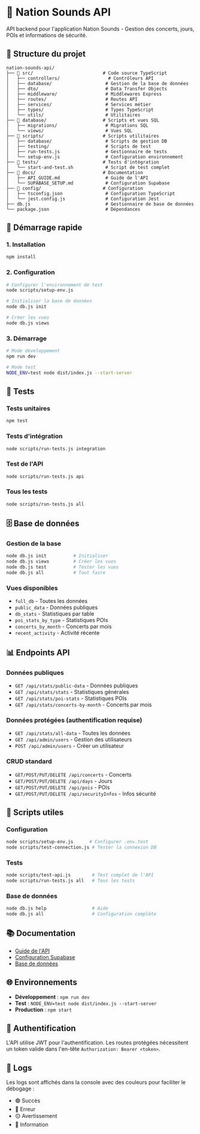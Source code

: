 # 🎵 Nation Sounds API

API backend pour l'application Nation Sounds - Gestion des concerts, jours, POIs et informations de sécurité.

## 📁 Structure du projet

```
nation-sounds-api/
├── 📁 src/                          # Code source TypeScript
│   ├── controllers/                  # Contrôleurs API
│   ├── database/                    # Gestion de la base de données
│   ├── dto/                         # Data Transfer Objects
│   ├── middleware/                  # Middlewares Express
│   ├── routes/                      # Routes API
│   ├── services/                    # Services métier
│   ├── types/                       # Types TypeScript
│   └── utils/                       # Utilitaires
├── 📁 database/                     # Scripts et vues SQL
│   ├── migrations/                  # Migrations SQL
│   └── views/                       # Vues SQL
├── 📁 scripts/                      # Scripts utilitaires
│   ├── database/                    # Scripts de gestion DB
│   ├── testing/                     # Scripts de test
│   ├── run-tests.js                 # Gestionnaire de tests
│   └── setup-env.js                 # Configuration environnement
├── 📁 tests/                        # Tests d'intégration
│   └── start-and-test.sh            # Script de test complet
├── 📁 docs/                         # Documentation
│   ├── API_GUIDE.md                 # Guide de l'API
│   └── SUPABASE_SETUP.md            # Configuration Supabase
├── 📁 config/                       # Configuration
│   ├── tsconfig.json                # Configuration TypeScript
│   └── jest.config.js               # Configuration Jest
├── db.js                            # Gestionnaire de base de données
└── package.json                     # Dépendances
```

## 🚀 Démarrage rapide

### 1. Installation

```bash
npm install
```

### 2. Configuration

```bash
# Configurer l'environnement de test
node scripts/setup-env.js

# Initialiser la base de données
node db.js init

# Créer les vues
node db.js views
```

### 3. Démarrage

```bash
# Mode développement
npm run dev

# Mode test
NODE_ENV=test node dist/index.js --start-server
```

## 🧪 Tests

### Tests unitaires

```bash
npm test
```

### Tests d'intégration

```bash
node scripts/run-tests.js integration
```

### Test de l'API

```bash
node scripts/run-tests.js api
```

### Tous les tests

```bash
node scripts/run-tests.js all
```

## 🗄️ Base de données

### Gestion de la base

```bash
node db.js init          # Initialiser
node db.js views         # Créer les vues
node db.js test          # Tester les vues
node db.js all           # Tout faire
```

### Vues disponibles

- `full_db` - Toutes les données
- `public_data` - Données publiques
- `db_stats` - Statistiques par table
- `poi_stats_by_type` - Statistiques POIs
- `concerts_by_month` - Concerts par mois
- `recent_activity` - Activité récente

## 📊 Endpoints API

### Données publiques

- `GET /api/stats/public-data` - Données publiques
- `GET /api/stats/stats` - Statistiques générales
- `GET /api/stats/poi-stats` - Statistiques POIs
- `GET /api/stats/concerts-by-month` - Concerts par mois

### Données protégées (authentification requise)

- `GET /api/stats/all-data` - Toutes les données
- `GET /api/admin/users` - Gestion des utilisateurs
- `POST /api/admin/users` - Créer un utilisateur

### CRUD standard

- `GET/POST/PUT/DELETE /api/concerts` - Concerts
- `GET/POST/PUT/DELETE /api/days` - Jours
- `GET/POST/PUT/DELETE /api/pois` - POIs
- `GET/POST/PUT/DELETE /api/securityInfos` - Infos sécurité

## 🔧 Scripts utiles

### Configuration

```bash
node scripts/setup-env.js      # Configurer .env.test
node scripts/test-connection.js # Tester la connexion DB
```

### Tests

```bash
node scripts/test-api.js        # Test complet de l'API
node scripts/run-tests.js all   # Tous les tests
```

### Base de données

```bash
node db.js help                 # Aide
node db.js all                  # Configuration complète
```

## 📚 Documentation

- [Guide de l'API](docs/API_GUIDE.md)
- [Configuration Supabase](docs/SUPABASE_SETUP.md)
- [Base de données](src/database/README.md)

## 🌐 Environnements

- **Développement** : `npm run dev`
- **Test** : `NODE_ENV=test node dist/index.js --start-server`
- **Production** : `npm start`

## 🔐 Authentification

L'API utilise JWT pour l'authentification. Les routes protégées nécessitent un token valide dans l'en-tête `Authorization: Bearer <token>`.

## 📝 Logs

Les logs sont affichés dans la console avec des couleurs pour faciliter le débogage :

- 🟢 Succès
- 🔴 Erreur
- 🟡 Avertissement
- 🔵 Information
